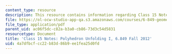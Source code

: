 ```yaml
---
content_type: resource
description: This resource contains information regarding Class 15 Notes, Fall 2012.
file: https://ol-ocw-studio-app-qa.s3.amazonaws.com/courses/6-849-geometric-folding-algorithms-linkages-origami-polyhedra-fall-2012/4a7dfbcfcc22b83d86b9ee1fea25d0fd_MIT6_849F12_C15.pdf
file_type: application/pdf
parent_uid: ac06f5dc-c82a-b3a0-cb86-73d3c54d5831
resourcetype: Document
title: 'Class 15 Notes: Polyhedron Unfolding I, 6.849 Fall 2012'
uid: 4a7dfbcf-cc22-b83d-86b9-ee1fea25d0fd
---
```

